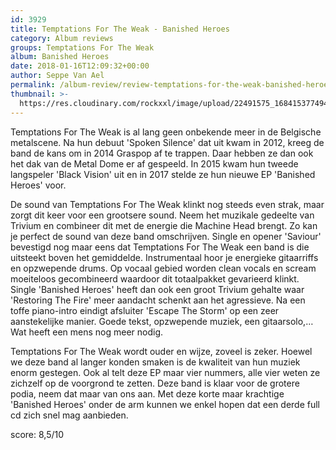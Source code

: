 ```yaml
---
id: 3929
title: Temptations For The Weak - Banished Heroes
category: Album reviews
groups: Temptations For The Weak
album: Banished Heroes
date: 2018-01-16T12:09:32+00:00
author: Seppe Van Ael
permalink: /album-review/review-temptations-for-the-weak-banished-heroes/
thumbnail: >-
  https://res.cloudinary.com/rockxxl/image/upload/22491575_1684153774948182_364403623473517818_n.jpg
---
```

Temptations For The Weak is al lang geen onbekende meer in de Belgische metalscene. Na hun debuut 'Spoken Silence' dat uit kwam in 2012, kreeg de band de kans om in 2014 Graspop af te trappen. Daar hebben ze dan ook het dak van de Metal Dome er af gespeeld. In 2015 kwam hun tweede langspeler 'Black Vision' uit en in 2017 stelde ze hun nieuwe EP 'Banished Heroes' voor.

De sound van Temptations For The Weak klinkt nog steeds even strak, maar zorgt dit keer voor een grootsere sound. Neem het muzikale gedeelte van Trivium en combineer dit met de energie die Machine Head brengt. Zo kan je perfect de sound van deze band omschrijven. Single en opener 'Saviour' bevestigd nog maar eens dat Temptations For The Weak een band is die uitsteekt boven het gemiddelde. Instrumentaal hoor je energieke gitaarriffs en opzwepende drums. Op vocaal gebied worden clean vocals en scream moeiteloos gecombineerd waardoor dit totaalpakket gevarieerd klinkt. Single 'Banished Heroes' heeft dan ook een groot Trivium gehalte waar 'Restoring The Fire' meer aandacht schenkt aan het agressieve. Na een toffe piano-intro eindigt afsluiter 'Escape The Storm' op een zeer aanstekelijke manier. Goede tekst, opzwepende muziek, een gitaarsolo,… Wat heeft een mens nog meer nodig.

Temptations For The Weak wordt ouder en wijze, zoveel is zeker. Hoewel we deze band al langer konden smaken is de kwaliteit van hun muziek enorm gestegen. Ook al telt deze EP maar vier nummers, alle vier weten ze zichzelf op de voorgrond te zetten. Deze band is klaar voor de grotere podia, neem dat maar van ons aan. Met deze korte maar krachtige 'Banished Heroes' onder de arm kunnen we enkel hopen dat een derde full cd zich snel mag aanbieden.

score: 8,5/10
